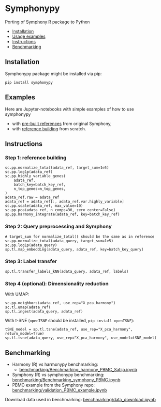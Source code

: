 <!-- omit in toc -->
# Symphonypy
Porting of [Symphony R](https://github.com/immunogenomics/symphony) package to Python

- [Installation](#installation)
- [Usage examples](#examples)
- [Instructions](#instructions)
- [Benchmarking](#benchmarking)


## Installation
Symphonypy package might be installed via pip:
```
pip install symphonypy
```

## Examples
Here are Jupyter-notebooks with simple examples of how to use symphonypy
- with [pre-built references](notebooks/Symphonypy_precomputed.ipynb) from original Symphony,
- with [reference building](notebooks/Symphonypy_simple_tutorial.ipynb) from scratch.

## Instructions
### Step 1: reference building
```
sc.pp.normalize_total(adata_ref, target_sum=1e5)
sc.pp.log1p(adata_ref)
sc.pp.highly_variable_genes(
    adata_ref,
    batch_key=batch_key_ref,
    n_top_genes=n_top_genes,
)
adata_ref.raw = adata_ref
adata_ref = adata_ref[:, adata_ref.var.highly_variable]
sc.pp.scale(adata_ref, max_value=10)
sc.pp.pca(adata_ref, n_comps=30, zero_center=False)
sp.pp.harmony_integrate(adata_ref, key=batch_key_ref)
```

### Step 2: Query preprocessing and Symphony
```
# target_sum for normalize_total() should be the same as in reference
sc.pp.normalize_total(adata_query, target_sum=1e5)
sc.pp.log1p(adata_query)
sp.tl.map_embedding(adata_query, adata_ref, key=batch_key_query)
```

### Step 3: Label transfer
```
sp.tl.transfer_labels_kNN(adata_query, adata_ref, labels)
```

### Step 4 (optional): Dimensionality reduction
With UMAP:
```
sc.pp.neighbors(adata_ref, use_rep="X_pca_harmony")
sc.tl.umap(adata_ref)
sp.tl.ingest(adata_query, adata_ref)
```
With t-SNE (`openTSNE` should be installed, `pip install openTSNE`):
```
tSNE_model = sp.tl.tsne(adata_ref, use_rep="X_pca_harmony", return_model=True)
sp.tl.tsne(adata_query, use_rep="X_pca_harmony", use_model=tSNE_model)
```

## Benchmarking
- Harmony (R) vs harmonypy benchmarking:
  - [benchmarking/Benchmarking_harmony_PBMC_Satija.ipynb](benchmarking/Benchmarking_harmony_PBMC_Satija_CITEseq.ipynb)
- Symphony (R) vs symphonypy benchmarking: [benchmarking/Benchmarking_symphony_PBMC.ipynb](benchmarking/Benchmarking_symphony_PBMC.ipynb)
- PBMC example from the Symphony repo: [benchmarking/validation_PBMC_example.ipynb](benchmarking/validation_PBMC_example.ipynb)

Download data used in benchmarking: [benchmarking/data_download.ipynb](benchmarking/data_download.ipynb)
